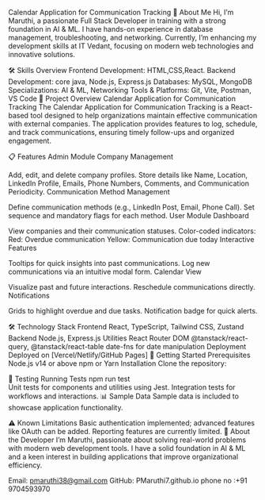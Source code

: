 Calendar Application for Communication Tracking
👋 About Me
Hi, I’m Maruthi, a passionate Full Stack Developer in training with a strong foundation in AI & ML. I have hands-on experience in database management, troubleshooting, and networking. Currently, I’m enhancing my development skills at IT Vedant, focusing on modern web technologies and innovative solutions.

🛠 Skills Overview
Frontend Development: HTML,CSS,React.
Backend Development: core java, Node.js, Express.js
Databases: MySQL, MongoDB
Specializations: AI & ML, Networking
Tools & Platforms: Git, Vite, Postman, VS Code
📝 Project Overview
Calendar Application for Communication Tracking
The Calendar Application for Communication Tracking is a React-based tool designed to help organizations maintain effective communication with external companies. The application provides features to log, schedule, and track communications, ensuring timely follow-ups and organized engagement.

📋 Features
Admin Module
Company Management

Add, edit, and delete company profiles.
Store details like Name, Location, LinkedIn Profile, Emails, Phone Numbers, Comments, and Communication Periodicity.
Communication Method Management

Define communication methods (e.g., LinkedIn Post, Email, Phone Call).
Set sequence and mandatory flags for each method.
User Module
Dashboard

View companies and their communication statuses.
Color-coded indicators:
Red: Overdue communication
Yellow: Communication due today
Interactive Features

Tooltips for quick insights into past communications.
Log new communications via an intuitive modal form.
Calendar View

Visualize past and future interactions.
Reschedule communications directly.
Notifications

Grids to highlight overdue and due tasks.
Notification badge for quick alerts.

🛠 Technology Stack
Frontend
React, TypeScript, Tailwind CSS, Zustand
Backend
Node.js, Express.js
Utilities
React Router DOM
@tanstack/react-query, @tanstack/react-table
date-fns for date manipulation
Deployment
Deployed on [Vercel/Netlify/GitHub Pages]
🚀 Getting Started
Prerequisites
Node.js v14 or above
npm or Yarn
Installation
Clone the repository:

🧪 Testing
Running Tests
npm run test  
Unit tests for components and utilities using Jest.
Integration tests for workflows and interactions.
📊 Sample Data
Sample data is included to showcase application functionality.

⚠️ Known Limitations
Basic authentication implemented; advanced features like OAuth can be added.
Reporting features are currently limited.
🙌 About the Developer
I’m Maruthi, passionate about solving real-world problems with modern web development tools. I have a solid foundation in AI & ML and a keen interest in building applications that improve organizational efficiency.

Email: pmaruthi38@gmail.com
GitHub: PMaruthi7.github.io
phone no :+91 9704593970
